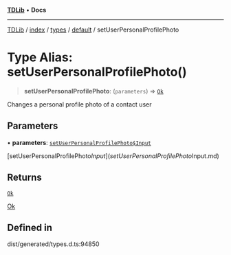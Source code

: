 [**TDLib**](../../../../../../README.md) • **Docs**

***

[TDLib](../../../../../../modules.md) / [index](../../../../../README.md) / [types](../../../README.md) / [default](../README.md) / setUserPersonalProfilePhoto

# Type Alias: setUserPersonalProfilePhoto()

> **setUserPersonalProfilePhoto**: (`parameters`) => [`Ok`](Ok-1.md)

Changes a personal profile photo of a contact user

## Parameters

• **parameters**: [`setUserPersonalProfilePhoto$Input`](setUserPersonalProfilePhoto$Input.md)

[setUserPersonalProfilePhoto$Input](setUserPersonalProfilePhoto$Input.md)

## Returns

[`Ok`](Ok-1.md)

[Ok](Ok-1.md)

## Defined in

dist/generated/types.d.ts:94850
